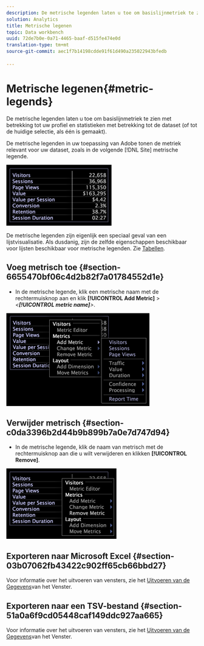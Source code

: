 ```yaml
---
description: De metrische legenden laten u toe om basislijnmetriek te zien met betrekking tot uw profiel en statistieken met betrekking tot de dataset (of tot de huidige selectie, als één is gemaakt).
solution: Analytics
title: Metrische legenen
topic: Data workbench
uuid: 72de7b0e-0a71-4465-baaf-d515fe474e0d
translation-type: tm+mt
source-git-commit: aec1f7b14198cdde91f61d490a235022943bfedb

---
```



# Metrische legenen{#metric-legends}

De metrische legenden laten u toe om basislijnmetriek te zien met betrekking tot uw profiel en statistieken met betrekking tot de dataset (of tot de huidige selectie, als één is gemaakt).

De metrische legenden in uw toepassing van Adobe tonen de metriek relevant voor uw dataset, zoals in de volgende [!DNL Site] metrische legende.

![](assets/lgd_MetricLegend.png)

De metrische legenden zijn eigenlijk een speciaal geval van een lijstvisualisatie. Als dusdanig, zijn de zelfde eigenschappen beschikbaar voor lijsten beschikbaar voor metrische legenden. Zie [Tabellen](../../../../home/c-get-started/c-analysis-vis/c-tables/c-tables.md#concept-c632cb8ad9724f90ac5c294d52ae667f).

## Voeg metrisch toe {#section-6655470bf06c4d2b82f7a01784552d1e}

* In de metrische legende, klik een metrische naam met de rechtermuisknop aan en klik **[!UICONTROL Add Metric]** > *&lt;**[!UICONTROL metric name]**>*.

![](assets/lgd_MetricLegend_addMetric.png)

## Verwijder metrisch {#section-c0da3396b2d44b9b899b7a0e7d747d94}

* In de metrische legende, klik de naam van metrisch met de rechtermuisknop aan die u wilt verwijderen en klikken **[!UICONTROL Remove]**.

![](assets/lgd_MetricLegend_removeMetric.png)

## Exporteren naar Microsoft Excel {#section-03b07062fb43422c902ff65cb66bbd27}

Voor informatie over het uitvoeren van vensters, zie het [Uitvoeren van de Gegevens](../../../../home/c-get-started/c-wk-win-wksp/c-exp-win-data.md#concept-8df61d64ed434cc5a499023c44197349)van het Venster.

## Exporteren naar een TSV-bestand {#section-51a0a6f9cd05448caf149ddc927aa665}

Voor informatie over het uitvoeren van vensters, zie het [Uitvoeren van de Gegevens](../../../../home/c-get-started/c-wk-win-wksp/c-exp-win-data.md#concept-8df61d64ed434cc5a499023c44197349)van het Venster.
